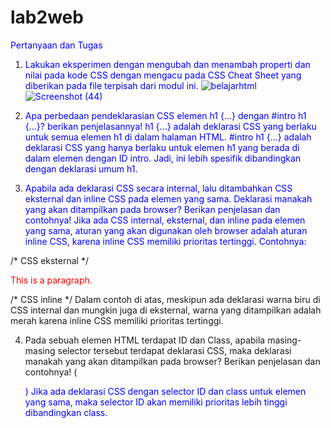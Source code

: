 # lab2web
Pertanyaan dan Tugas
1. Lakukan eksperimen dengan mengubah dan menambah properti dan nilai pada kode CSS
dengan mengacu pada CSS Cheat Sheet yang diberikan pada file terpisah dari modul ini.
![belajarhtml](https://github.com/user-attachments/assets/09ca674e-847e-410b-b1a8-4ae082bb0dd0)
![Screenshot (44)](https://github.com/user-attachments/assets/bb10e016-51a1-4640-bd66-156b60acdcbf)

2. Apa perbedaan pendeklarasian CSS elemen h1 {...} dengan #intro h1 {...}? berikan
penjelasannya!
 h1 {...} adalah deklarasi CSS yang berlaku untuk semua elemen h1 di dalam halaman HTML.
#intro h1 {...} adalah deklarasi CSS yang hanya berlaku untuk elemen h1 yang berada di dalam elemen dengan ID intro. Jadi, ini lebih spesifik dibandingkan dengan deklarasi umum h1.

3. Apabila ada deklarasi CSS secara internal, lalu ditambahkan CSS eksternal dan inline CSS pada
elemen yang sama. Deklarasi manakah yang akan ditampilkan pada browser? Berikan
penjelasan dan contohnya!
Jika ada CSS internal, eksternal, dan inline pada elemen yang sama, aturan yang akan digunakan oleh browser adalah aturan inline CSS, karena inline CSS memiliki prioritas tertinggi. Contohnya:
<head>
  <style>
    p { color: blue; } /* CSS internal */
  </style>
  <link rel="stylesheet" href="style.css"> /* CSS eksternal */
</head>
<body>
  <p style="color: red;">This is a paragraph.</p> /* CSS inline */
</body>
Dalam contoh di atas, meskipun ada deklarasi warna biru di CSS internal dan mungkin juga di eksternal, warna yang ditampilkan adalah merah karena inline CSS memiliki prioritas tertinggi.

4. Pada sebuah elemen HTML terdapat ID dan Class, apabila masing-masing selector tersebut
terdapat deklarasi CSS, maka deklarasi manakah yang akan ditampilkan pada browser?
Berikan penjelasan dan contohnya! ( <p id="paragraf-1" class="text-paragraf"> )
Jika ada deklarasi CSS dengan selector ID dan class untuk elemen yang sama, maka selector ID akan memiliki prioritas lebih tinggi dibandingkan class.
